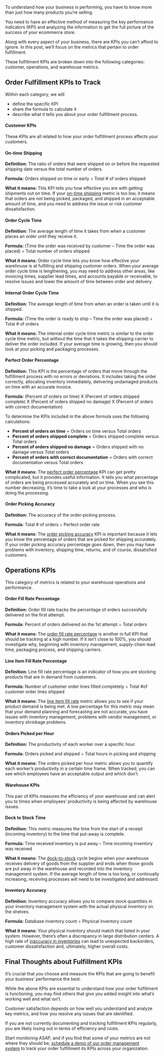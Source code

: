 To understand how your business is performing, you have to know more than just how many products you’re selling.

You need to have an effective method of measuring the key performance indicators (KPI) and analyzing the information to get the full picture of the success of your ecommerce store.

Along with every aspect of your business, there are KPIs you can’t afford to ignore. In this post, we’ll focus on the metrics that pertain to order fulfillment.

These fulfillment KPIs are broken down into the following categories: customer, operations, and warehouse metrics.

## Order Fulfillment KPIs to Track

Within each category, we will

-   define the specific KPI
-   share the formula to calculate it
-   describe what it tells you about your order fulfillment process.

#### Customer KPIs

These KPIs are all related to how your order fulfillment process affects your customers.

#### On-time Shipping

**Definition:** The ratio of orders that were shipped on or before the requested shipping date versus the total number of orders.

**Formula:** Orders shipped on time or early ÷ Total # of orders shipped

**What it means:** This KPI tells you how effective you are with getting shipments out on time. If your [on-time shipping](https://www.datapine.com/kpi-examples-and-templates/logistics#on-time-shipping) metric is too low, it means that orders are not being picked, packaged, and shipped in an acceptable amount of time, and you need to address the issue or risk customer dissatisfaction.

#### Order Cycle Time

**Definition:** The average length of time it takes from when a customer places an order until they receive it.

**Formula:** (Time the order was received by customer – Time the order was placed) ÷ Total number of orders shipped

**What it means:** Order cycle time lets you know how effective your warehouse is at fulfilling and shipping customer orders. When your average order cycle time is lengthening, you may need to address other areas, like invoicing times, supplier lead times, and accounts payable or receivable, to resolve issues and lower the amount of time between order and delivery.

#### Internal Order Cycle Time

**Definition:** The average length of time from when an order is taken until it is shipped.

**Formula:** (Time the order is ready to ship – Time the order was placed) ÷ Total # of orders

**What it means:** The internal order cycle time metric is similar to the order cycle time metric, but without the time that it takes the shipping carrier to deliver the order included. If your average time is growing, then you should look at your picking and packaging processes.

#### Perfect Order Percentage

**Definition:** This KPI is the percentage of orders that move through the fulfillment process with no errors or deviations. It includes taking the order correctly, allocating inventory immediately, delivering undamaged products on time with an accurate invoice.

**Formula:** (Percent of orders on time) X (Percent of orders shipped complete) X (Percent of orders shipped no damage) X (Percent of orders with correct documentation)

To determine the KPIs included in the above formula uses the following calculations:

-   **Percent of orders on time** = Orders on time versus Total orders
-   **Percent of orders shipped complete** = Orders shipped complete versus Total orders
-   **Percent of orders shipped no damage** = Orders shipped with no damage versus Total orders
-   **Percent of orders with correct documentation** = Orders with correct documentation versus Total orders

**What it means:** The [perfect order percentage](https://www.sdcexec.com/warehousing/article/12193325/metric-of-the-month-perfect-order-performance) KPI can get pretty complicated, but it provides useful information. It tells you what percentage of orders are being processed accurately and on time. When you see this number decreasing, it’s time to take a look at your processes and who is doing the processing.

#### Order Picking Accuracy

**Definition:** The accuracy of the order-picking process.

**Formula:** Total # of orders ÷ Perfect order rate

**What it means**: The [order picking accuracy](https://legacyscs.com/warehouse-kpis-to-measure/) KPI is important because it lets you know the percentage of orders that are picked for shipping accurately. If your order picking accuracy percentage goes down, then you may have problems with inventory, shipping time, returns, and of course, dissatisfied customers.

## Operations KPIs

This category of metrics is related to your warehouse operations and performance.

#### Order Fill Rate Percentage

**Definition:** Order fill rate tracks the percentage of orders successfully delivered on the first attempt.

**Formula:** Percent of orders delivered on the 1st attempt ÷ Total orders

**What it means:** The [order fill rate percentage](https://www.mbaskool.com/business-concepts/operations-logistics-supply-chain-terms/3433-order-fill-rate.html) is another in full KPI that should be tracking at a high number. If it isn’t close to 100%, you should investigate why, beginning with inventory management, supply-chain lead time, packaging process, and shipping carriers.

#### Line Item Fill Rate Percentage

**Definition:** Line fill rate percentage is an indicator of how you are stocking products that are in demand from customers.

**Formula:** Number of customer order lines filled completely ÷ Total #of customer order lines shipped

**What it means:** The [line item fill rate](https://www.mbaskool.com/business-concepts/operations-logistics-supply-chain-terms/1670-lifr-line-item-fill-rate.html) metric allows you to see if your product demand is being met. A low percentage for this metric may mean that your demand planning and forecasting are not accurate, you have issues with inventory management, problems with vendor management, or inventory shrinkage problems.

#### Orders Picked per Hour

**Definition:** The productivity of each worker over a specific hour.

**Formula:** Orders picked and shipped ÷ Total hours in picking and shipping

**What it means:** The orders picked per hour metric allows you to quantify each worker’s productivity in a certain time frame. When tracked, you can see which employees have an acceptable output and which don’t.

#### Warehouse KPIs

This pair of KPIs measures the efficiency of your warehouse and can alert you to times when employees’ productivity is being affected by warehouse issues.

#### Dock to Stock Time

**Definition:** This metric measures the time from the start of a receipt (incoming inventory) to the time that put-away is complete.

**Formula:** Time received inventory is put away – Time incoming inventory was received

**What it means:** The [dock-to-stock](https://www.sdcexec.com/warehousing/news/12311448/metric-of-the-month-dock-to-stock-cycle-time-in-hours-for-supplier-deliveries) cycle begins when your warehouse receives delivery of goods from the supplier and ends when those goods are put away in the warehouse and recorded into the inventory management system. If the average length of time is too long, or continually increasing, receiving processes will need to be investigated and addressed.

#### Inventory Accuracy

**Definition:** Inventory accuracy allows you to compare stock quantities in your inventory management system with the actual physical inventory on the shelves.

**Formula:** Database inventory count ÷ Physical inventory count

**What it means:** Your physical inventory should match that listed in your system. However, there’s often a discrepancy in large distribution centers. A high rate of [inaccuracy in inventories](https://www.klipfolio.com/resources/kpi-examples/supply-chain/inventory-accuracy) can lead to unexpected backorders, customer dissatisfaction and, ultimately, higher overall costs.

## Final Thoughts about Fulfillment KPIs

It’s crucial that you choose and measure the KPIs that are going to benefit your business’ performance the best.

While the above KPIs are essential to understand how your order fulfillment is functioning, you may find others that give you added insight into what’s working well and what isn’t.

Customer satisfaction depends on how well you understand and analyze key metrics, and how you resolve any issues that are identified.

If you are not currently documenting and tracking fulfillment KPIs regularly, you are likely losing out in terms of efficiency and costs.

Start monitoring ASAP, and if you find that some of your metrics are not where they should be, [schedule a demo of our order management system](https://www.skunexus.com/demo) to track your order fulfillment its KPIs across your organization.
